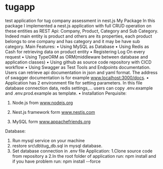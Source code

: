 # tugapp
test application for tug company assessment in nest.js 
My Package
In this package I implemented a nest.js application with full CRUD operation on these entities as REST Api:
Company, Product, Category and Sub Category. Indeed main entity is product and others are its properties, each product belongs to one company and has category and it may be have sub category.
Main Features:
•	Using MySQL as Database
•	Using Redis as Cash for retrieving data on product entity
•	Registering Log On every request
•	Using TypeORM as ORM(middleware between database and application classes)
•	Using github as source code repository with CICD workflow
•	Using Swagger as Test Tools and Endpoints documentation. Users can retrieve api documentation in json and yaml format. The address of swagger documentation is for example www.localhost:3000/docs.
•	Application has 2 environment file for setting parameters. In this file database connection  data, redis settings,… users can copy .env.example and .env.prod.example as template.
•	Installation
Perquisite:
1.	Node.js from www.nodejs.org
2.	Nest.js framework  form www.nestjs.com

3.	MySQL form www.appachefriends.org

Database:
1.	Run mysql service on your machine
2.	restore src\db\tug_db.sql in mysql database.
3.	Set database connection in .env file
Application:
1.Clone source code from repository a
2.In the root folder of application run:
npm install and if you have problem run: npm install  --force




 

